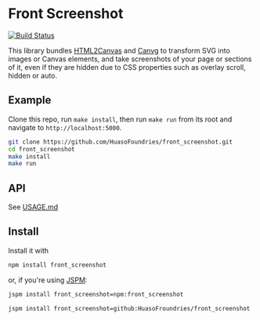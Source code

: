 # Front Screenshot

[![Build Status](https://travis-ci.org/HuasoFoundries/front_screenshot.svg?branch=master)](https://travis-ci.org/HuasoFoundries/front_screenshot)

This library bundles [HTML2Canvas](https://html2canvas.hertzen.com/) and [Canvg](https://github.com/canvg/canvg)
to transform SVG into images or Canvas elements, and take screenshots of your page or sections of it, even if
they are hidden due to CSS properties such as overlay scroll, hidden or auto.

## Example

Clone this repo, run `make install`, then run `make run` from its root and navigate to `http://localhost:5000`.

```sh
git clone https://github.com/HuasoFoundries/front_screenshot.git
cd front_screenshot
make install
make run
```

## API

See [USAGE.md](USAGE.md)

## Install

Install it with 

```sh
npm install front_screenshot
```


or, if you're using [JSPM](https://jspm.io):


```sh
jspm install front_screenshot=npm:front_screenshot
```


```sh
jspm install front_screenshot=github:HuasoFroundries/front_screenshot
```